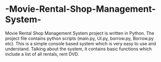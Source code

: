 # -Movie-Rental-Shop-Management-System-
Movie Rental Shop Management System project is written in Python. The project file contains python scripts (main.py, UI.py, borrow.py, Borrow.py etc). This is a simple console based system which is very easy to use and understand. Talking about the system, it contains basic functions which include a list of all rentals, rent DVD.
